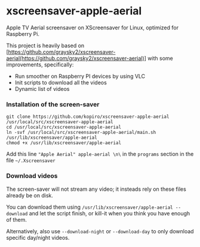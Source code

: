 # xscreensaver-apple-aerial

Apple TV Aerial screensaver on XScreensaver for Linux, optimized for Raspberry Pi.

This project is heavily based on [https://github.com/graysky2/xscreensaver-aerial(https://github.com/graysky2/xscreensaver-aerial)]
with some improvements, specifically:

- Run smoother on Raspberry PI devices by using VLC
- Init scripts to download all the videos
- Dynamic list of videos

### Installation of the screen-saver

```
git clone https://github.com/kopiro/xscreensaver-apple-aerial /usr/local/src/xscreensaver-apple-aerial
cd /usr/local/src/xscreensaver-apple-aerial
ln -svf /usr/local/src/xscreensaver-apple-aerial/main.sh /usr/lib/xscreensaver/apple-aerial
chmod +x /usr/lib/xscreensaver/apple-aerial
```

Add this line `"Apple Aerial" apple-aerial \n\` in the `programs` section in the file `~/.Xscreensaver`

### Download videos

The screen-saver will not stream any video; it insteads rely on these files already be on disk.

You can download them using `/usr/lib/xscreensaver/apple-aerial --download` and let the script finish, or kill-it when you think you have enough of them.

Alternatively, also use `--download-night` or `--download-day` to only download specific day/night videos.
